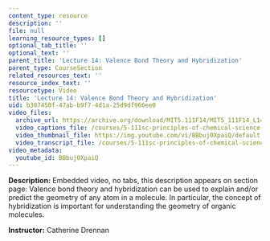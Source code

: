```yaml
---
content_type: resource
description: ''
file: null
learning_resource_types: []
optional_tab_title: ''
optional_text: ''
parent_title: 'Lecture 14: Valence Bond Theory and Hybridization'
parent_type: CourseSection
related_resources_text: ''
resource_index_text: ''
resourcetype: Video
title: 'Lecture 14: Valence Bond Theory and Hybridization'
uid: b307450f-47ab-b9f7-4d1a-25d9df966ee0
video_files:
  archive_url: https://archive.org/download/MIT5.111F14/MIT5_111F14_L14_300k.mp4
  video_captions_file: /courses/5-111sc-principles-of-chemical-science-fall-2014/eec086f4fd7d52ff955087ce8dbe3de3_BBbuj0XpaiQ.vtt
  video_thumbnail_file: https://img.youtube.com/vi/BBbuj0XpaiQ/default.jpg
  video_transcript_file: /courses/5-111sc-principles-of-chemical-science-fall-2014/9287422b3b110154d379c6dadbd0b8d1_BBbuj0XpaiQ.pdf
video_metadata:
  youtube_id: BBbuj0XpaiQ
---
```


**Description:** Embedded video, no tabs, this description appears on section page: Valence bond theory and hybridization can be used to explain and/or predict the geometry of any atom in a molecule. In particular, the concept of hybridization is important for understanding the geometry of organic molecules.

**Instructor:** Catherine Drennan